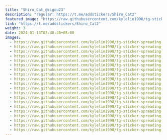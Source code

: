 ```yaml
---
title: "Shiro_Cat_@zigou23"
description: "regular: https://t.me/addstickers/Shiro_Cat2"
featured_image: "https://raw.githubusercontent.com/kylelin1998/tg-sticker-spreading-worldwide-images/main/img/7d11af79-77a5-4062-9d6a-f5a4a5aa0963.jpg"
link: "https://t.me/addstickers/Shiro_Cat2"
weight: 3
date: 2024-01-13T03:48:40+08:00
images:
  - https://raw.githubusercontent.com/kylelin1998/tg-sticker-spreading-worldwide-images/main/img/7d11af79-77a5-4062-9d6a-f5a4a5aa0963.jpg
  - https://raw.githubusercontent.com/kylelin1998/tg-sticker-spreading-worldwide-images/main/img/9c3309d2-4bc8-4c20-99ae-91132d843736.jpg
  - https://raw.githubusercontent.com/kylelin1998/tg-sticker-spreading-worldwide-images/main/img/13e50e70-7ff7-4a1a-a9e4-292741fc2b24.jpg
  - https://raw.githubusercontent.com/kylelin1998/tg-sticker-spreading-worldwide-images/main/img/aa07c303-7a93-414c-96d2-12bd83c23e1e.jpg
  - https://raw.githubusercontent.com/kylelin1998/tg-sticker-spreading-worldwide-images/main/img/94784870-2a6b-40ea-8ef1-d0a8d29687fa.jpg
  - https://raw.githubusercontent.com/kylelin1998/tg-sticker-spreading-worldwide-images/main/img/a1318c52-8297-43f2-86ca-c01180df9210.jpg
  - https://raw.githubusercontent.com/kylelin1998/tg-sticker-spreading-worldwide-images/main/img/f085507e-34a7-4964-b91e-a0fcc3e68d08.jpg
  - https://raw.githubusercontent.com/kylelin1998/tg-sticker-spreading-worldwide-images/main/img/e2d05846-e6df-479f-9904-047a70ccc45e.jpg
  - https://raw.githubusercontent.com/kylelin1998/tg-sticker-spreading-worldwide-images/main/img/51f7c75a-1158-49fd-8dce-3242adf5a43b.jpg
  - https://raw.githubusercontent.com/kylelin1998/tg-sticker-spreading-worldwide-images/main/img/ee80c952-fa0c-4c45-b5ed-6f70dbab3530.jpg
  - https://raw.githubusercontent.com/kylelin1998/tg-sticker-spreading-worldwide-images/main/img/5f4c1c67-2f61-418f-98c0-8849a6f48fd8.jpg
  - https://raw.githubusercontent.com/kylelin1998/tg-sticker-spreading-worldwide-images/main/img/e53f2f01-7c62-4d1f-90aa-ea479425b34f.jpg
  - https://raw.githubusercontent.com/kylelin1998/tg-sticker-spreading-worldwide-images/main/img/f202c742-1ddb-47f7-bac8-b2e6c341ea4c.jpg
  - https://raw.githubusercontent.com/kylelin1998/tg-sticker-spreading-worldwide-images/main/img/b44c4609-ec6f-4bc2-8ba6-b1589ebc7dda.jpg
  - https://raw.githubusercontent.com/kylelin1998/tg-sticker-spreading-worldwide-images/main/img/d5782559-3296-467b-b228-bceb191f4674.jpg
  - https://raw.githubusercontent.com/kylelin1998/tg-sticker-spreading-worldwide-images/main/img/72ad341c-9ccb-44b6-8fc9-24781aecc59b.jpg
  - https://raw.githubusercontent.com/kylelin1998/tg-sticker-spreading-worldwide-images/main/img/88d79780-d587-4bed-aa8e-1d4d4a565dca.jpg
  - https://raw.githubusercontent.com/kylelin1998/tg-sticker-spreading-worldwide-images/main/img/dd54a5f8-0d3c-4ef4-97af-abafb2b0429c.jpg
  - https://raw.githubusercontent.com/kylelin1998/tg-sticker-spreading-worldwide-images/main/img/edb8e38b-ee76-4756-8e4e-a3eb2db3c6da.jpg
  - https://raw.githubusercontent.com/kylelin1998/tg-sticker-spreading-worldwide-images/main/img/f792f47f-6bee-469c-879d-154cfa8df605.jpg
---
```

